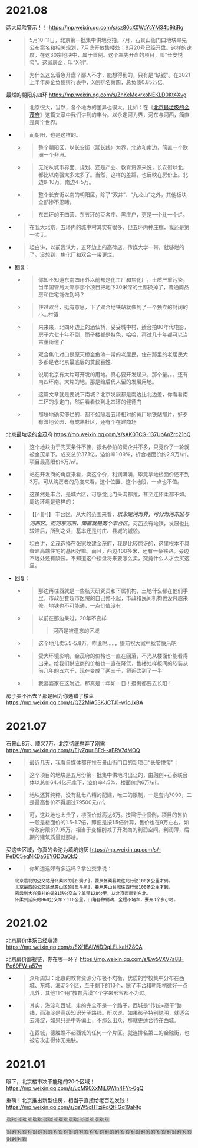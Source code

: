 
# 2021.08

两大风险警示！！ https://mp.weixin.qq.com/s/sz80cX0WcYcYM34b9itjRg
- > 5月10-11日，北京第一批集中供地竞拍。7月，石景山衙门口地块率先公布案名和相关规划，7月底开放售楼处；8月20号已经开盘。这样的速度，在这30宗地块中，属于首例。这个率先开盘的项目，叫“长安悦玺”。这家房企，叫“X创”。
- > 为什么这么着急开盘？鄙人不才，能想得到的，只有是“缺钱”。在2021上半年房企负债排行表中，X创排名第四，总负债0.85万亿。

最烂的朝阳东四环 https://mp.weixin.qq.com/s/ZnKeMekrxoNEKLD0Kt4Xvg
- > 北京很大，当然，各个地方的差异也很大。比如：在《[北京最垃圾的金茂府]()》这篇文章中我们讲到的丰台。以永定河为界，河东与河西，简直是两个世界。
- > 而朝阳，也是这样的。
  * > 整个朝阳区，以长安街（延长线）为界，北边和南边，简直一个欧洲一个非洲。
  * > 无论从城市界面、规划、还是产业、教育资源来说，长安街以北，都比以南强太多太多了。当然，这样的差距，也反映在房价上。北边8-10万，南边4-5万。
  * > 整个长安街以南的朝阳区，除了“双井”、“九龙山”之外，其他板块全部惨不忍睹。
  * > 东四环的王四营、东五环的豆各庄、黑庄户，更是一个比一个烂。
- > 在我大北京，五环内的城中村其实有很多，但五环内种庄稼，我还是第一次见。
- > 坦白讲，以前我认为，五环边上的高碑店、传媒大学一带，就够烂的了。没想到，焦化厂和双合一带更烂。
- 回复：
  * > 你知不知道东南四环外以前都是化工厂和焦化厂，土质严重污染，当年国管局大郊亭那个项目把地下30米深的土都换掉了，普通商品房和住宅能做到吗？
  * > 住过双合，挺有意思，下了双合地铁站就像到了一个独立的封闭的小…村镇
  * > 来来来，北四环边上的酒仙桥，妥妥城中村，适合拍80年代电影，房子六七十年不倒，筒子楼都是特色，哈哈，再过几十年都可以当古董街道了
  * > 双合焦化对口是原天桥金鱼池一带的老居民，住在那里的老居民大多都是老北京最底层的贫民百姓..
  * > 说明北京有大片可开发的用地。真心要开发起来，那个量。。。还有南四环南。大片的地。那是给后代人留的发展用地。
  * > 这篇文章就是要说下南城？北京发展都是南边比北边差，你看看南二环的永定门，然后看看快到北四环的健德门
  * > 那块地确实够烂的，都不如隔着五环相对的黄厂地铁站那片，好歹有湿地公园，有成熟社区，还有个在建商场

北京最垃圾的金茂府 https://mp.weixin.qq.com/s/sAK0TCG-137UoAnZrc21pQ
- > 这个地块由于先天条件不佳，报名参拍的房企并不多，只竞价了一轮就被金茂拿下。成交总价37.1亿，溢价率1.09%，折合楼面价约2.9万/㎡。项目最高限价6万/㎡。
- > 站在开发商的角度来看，卖这个价，利润满满，毕竟拿地楼面价还不到3万。可从购房者的角度来看，这个位置、这个地段，一点也不值。
- > 这虽然是丰台，是城六区，可感觉比门头沟都荒，甚至连怀柔都不如。周边环境是这样的：
- > 【[:star:][`*`]】 丰台区，从大的范围来看，***以永定河为界，可分为河东区与河西区。而河东河西，简直就是两个丰台区***。河西没有地铁，发展也比较滞后，所到之处，基本还是村庄、县城的城貌。
- > 坦白讲，金茂选择在张家坟建金茂府，我是比较惊讶的，这里根本不具备建高端住宅的基因好嘛。而且，西边400多米，还有一条铁路。旁边不远处还有陵园。不知道这个楼盘将来要怎么卖，究竟什么人才会买这里。
- 回复：
  * > 那边再往西就是一些航天研究员和下属机构，土地什么都在他们手里，市政配套超市医院的自己修不起，市政和民间机构也没兴趣来修，地铁也不可能通，一点价值没有
  * > 以前在那边呆过，20年不变样
    >> 河西是被遗忘的区域
  * > 这个地儿卖5.5-5.8万，咋说呢.....，提前祝大家中秋节快乐吧
  * > 受大环境影响，金茂府的价格也一直在回落，不光从楼面价能看得出来，给我们供应商的价格也一直在降低，售楼处样板间的软装从前几年的五六千，现在变成了两三千，将近砍到了一半
  * > 我婆婆家在这附近，那真是十年如一日！逛街都要去长阳！

房子卖不出去？那是因为你选错了楼盘 https://mp.weixin.qq.com/s/QZ2MiA53KJCTJ1-w1cJxBA

# 2021.07

石景山8万、顺义7万，北京彻底抛弃了刚需 https://mp.weixin.qq.com/s/ElyZqurl8Fd--aBRV7dMOQ
- > 最近几天，我看自媒体都在推石景山衙门口的新项目“长安悦玺”：
- > 这个项目的地块是五月份第一批集中供地时出让的，由融创+石泰联合体以总价64.4亿元拿下，溢价率4.5%，楼面价约6万/㎡。
- > 地块还算纯粹，没有乱七八糟的配建，唯二的限制，一是套内7090，二是最高售价不得超过79500元/㎡。
- > 可，这块地也太贵了，楼面价就高达6万。按照行业惯例，项目的售价一般是楼面价的1.5-1.7倍，即便是按1.5倍计算，售价也在9万左右，如今政府限价7.95万，相当于变相削减了开发商的利润空间。利润薄，后期的建筑质量就那啥。

买这些区域，你真的会沦为填坑炮灰 https://mp.weixin.qq.com/s/-PeDC5eqNKDa6EYGDDaQkQ
- > 你知道远郊有多远吗？拿公交来说：
  ```console
  北京最北的公交站是怀柔区的[石洞子]，要从怀柔县城往北行驶100多公里才到。
  北京最西的公交站是房山区的[鱼斗泉]，要从房山县城往西行驶100多公里才到。
  密云到大兴黄村的郊81路公交车？单程128公里，从北京西南到东北。
  怀柔到延庆的H60公交车？110公里，山路各种销魂，全程不堵车，要开3个多小时。
  ```

# 2021.02

北京房价体系已经崩溃 https://mp.weixin.qq.com/s/EXf1EAiWiDDqLELkaHZ8OA

北京房价鄙视链，你在哪一环？ https://mp.weixin.qq.com/s/Ew5VXV7a8B-Po69FW-a57w
- > 众所周知：北京的教育资源分布极不均衡，优质的学校集中分布在西城、东城、海淀3个区，至于剩下的13个，除了丰台和朝阳稍微好一点儿外，其他11个用“教育荒漠”4个字来形容都不为过。
- > 其实，海淀和西城，走的完全不是一个路子，西城是“传统+高干”路线，而海淀是高级知识分子路线。所以说，如果孩子特别聪明，就适合去海淀，如果只是中等偏上，不那么出众，那就更适合待在西城。
- > 在西城，德胜瞧不起西城的任何一个片区。就连排名第二的金融街，也被它攻击得体无完肤。

# 2021.01

眼下，北京楼市决不能碰的20个区域！ https://mp.weixin.qq.com/s/ucM90XxMjL6Wln4FYt-6gQ

重磅！北京推出新型住房，相当于直接给老百姓发钱！ https://mp.weixin.qq.com/s/qsW5cHTzjRqQfFGq19aNtg

:u6307::u6307::u6307::u6307::u6307::u6307::u6307::u6307::u6307::u6307::u6307::u6307::u6307::u6307::u6307::u6307::u6307::u6307::u6307::u6307:

:u5272::u5272::u5272::u5272::u5272::u5272::u5272::u5272::u5272::u5272::u5272::u5272::u5272::u5272::u5272::u5272::u5272::u5272::u5272::u5272::u5272::u5272::u5272::u5272::u5272::u5272::u5272::u5272::u5272::u5272::u5272::u5272::u5272::u5272::u5272::u5272::u5272::u5272::u5272::u5272:
